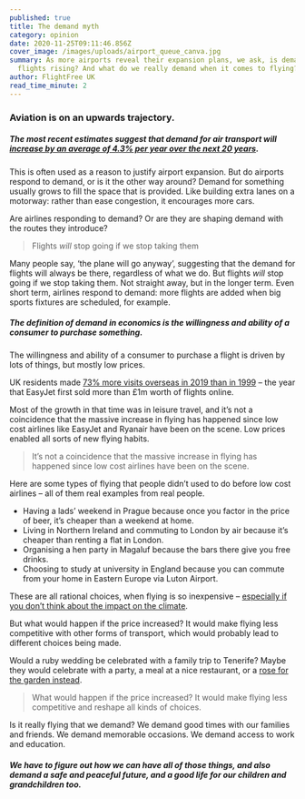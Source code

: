 ```yaml
---
published: true
title: The demand myth
category: opinion
date: 2020-11-25T09:11:46.856Z
cover_image: /images/uploads/airport_queue_canva.jpg
summary: As more airports reveal their expansion plans, we ask, is demand for
  flights rising? And what do we really demand when it comes to flying?
author: FlightFree UK
read_time_minute: 2
---
```

### Aviation is on an upwards trajectory. 

##### The most recent estimates suggest that demand for air transport will [increase by an average of 4.3% per year over the next 20 years](https://www.icao.int/Meetings/FutureOfAviation/Pages/default.aspx).

This is often used as a reason to justify airport expansion. But do airports respond to demand, or is it the other way around? Demand for something usually grows to fill the space that is provided. Like building extra lanes on a motorway: rather than ease congestion, it encourages more cars.

Are airlines responding to demand? Or are they are shaping demand with the routes they introduce? 

> Flights *will* stop going if we stop taking them

Many people say, ‘the plane will go anyway’, suggesting that the demand for flights will always be there, regardless of what we do. But flights *will* stop going if we stop taking them. Not straight away, but in the longer term. Even short term, airlines respond to demand: more flights are added when big sports fixtures are scheduled, for example.

##### The definition of demand in economics is the willingness and ability of a consumer to purchase something. 

The willingness and ability of a consumer to purchase a flight is driven by lots of things, but mostly low prices. 

UK residents made [73% more visits overseas in 2019 than in 1999](https://www.ons.gov.uk/peoplepopulationandcommunity/leisureandtourism/articles/traveltrends/2019#uk-residents-visits-and-spend-abroad) – the year that EasyJet first sold more than £1m worth of flights online. 

Most of the growth in that time was in leisure travel, and it’s not a coincidence that the massive increase in flying has happened since low cost airlines like EasyJet and Ryanair have been on the scene. Low prices enabled all sorts of new flying habits. 

> It’s not a coincidence that the massive increase in flying has happened since low cost airlines have been on the scene.

Here are some types of flying that people didn’t used to do before low cost airlines – all of them real examples from real people.

* Having a lads’ weekend in Prague because once you factor in the price of beer, it’s cheaper than a weekend at home.
* Living in Northern Ireland and commuting to London by air because it’s cheaper than renting a flat in London.
* Organising a hen party in Magaluf because the bars there give you free drinks.
* Choosing to study at university in England because you can commute from your home in Eastern Europe via Luton Airport.

These are all rational choices, when flying is so inexpensive – [especially if you don’t think about the impact on the climate](https://flightfree.co.uk/post/money-talks/).

But what would happen if the price increased? It would make flying less competitive with other forms of transport, which would probably lead to different choices being made.

W﻿ould a ruby wedding be celebrated with a family trip to Tenerife? Maybe they would celebrate with a party, a meal at a nice restaurant, or a [rose for the garden instead](https://www.classicroses.co.uk/roses/bush/ruby-anniversary-modern-standard-rose.html). 

> What would happen if the price increased? It would make flying less competitive and reshape all kinds of choices.

Is it really flying that we demand? We demand good times with our families and friends. We demand memorable occasions. We demand access to work and education.

##### We have to figure out how we can have all of those things, and also demand a safe and peaceful future, and a good life for our children and grandchildren too.
